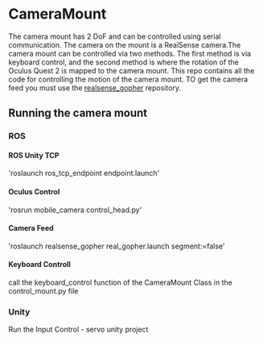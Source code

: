 # CameraMount
The camera mount has 2 DoF and can be controlled using serial communication. The camera on the mount is a RealSense camera.The camera mount can be controlled via two methods. The first method is via keyboard control, and the second method is where the rotation of the Oculus Quest 2 is mapped to the camera mount. This repo contains all the code for controlling the motion of the camera mount. TO get the camera feed you must use the [
realsense_gopher](git@github.com:geekblack22/realsense_gopher.git) repository.

## Running the camera mount
### ROS
#### ROS Unity TCP
'roslaunch ros_tcp_endpoint endpoint.launch'
#### Oculus Control
'rosrun mobile_camera control_head.py'
#### Camera Feed
'roslaunch realsense_gopher real_gopher.launch  segment:=false'
#### Keyboard Controll
call the keyboard_control function of the CameraMount Class in the control_mount.py file

### Unity
Run the Input Control - servo unity project




